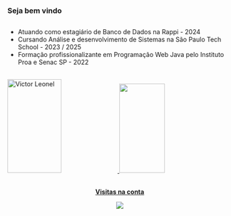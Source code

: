 ### Seja bem vindo

##
- Atuando como estagiário de Banco de Dados na Rappi - 2024
- Cursando Análise e desenvolvimento de Sistemas na São Paulo Tech School - 2023 / 2025
- Formação profissionalizante em Programação Web Java pelo Instituto Proa e Senac SP - 2022
##
<!--![sptech_capa](https://github.com/v-leonel/v-leonel/assets/111584457/d276df6c-098f-4ee2-bbd8-9d3c50d97833) -->
<div>
<a href="https://github.com/v-leonel">
  <img width="49%" height="210px" src="http://github-readme-streak-stats.herokuapp.com?user=v-leonel&theme=nord&locale=pt_BR&border=a3a2a0&background=45%2C0D1117%2C0D1117" alt="Victor Leonel" />
 <img width="45%" height="200px" src="https://github-readme-stats-74zg.vercel.app/api/top-langs/?username=v-leonel&theme=nord&layout=compact&langs_count=10&hide_border=true&title_color=a3a2a0&text_color=FFF&bg_color=0d1117" />

</div>

  
<div align="center">
<br><p align="centre"><b>Visitas na conta</b></p>  
<p align="center"><img align="center" src="https://profile-counter.glitch.me/{v-leonel}/count.svg" /></p> 
<br></div>



